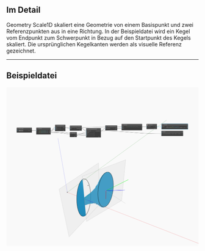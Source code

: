 ## Im Detail
Geometry Scale1D skaliert eine Geometrie von einem Basispunkt und zwei Referenzpunkten aus in eine Richtung. In der Beispieldatei wird ein Kegel vom Endpunkt zum Schwerpunkt in Bezug auf den Startpunkt des Kegels skaliert. Die ursprünglichen Kegelkanten werden als visuelle Referenz gezeichnet.
___
## Beispieldatei

![Scale1D](./Autodesk.DesignScript.Geometry.CoordinateSystem.Scale1D_img.jpg)

